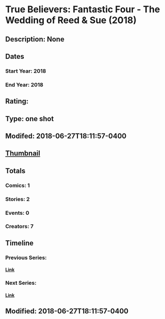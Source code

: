 # True Believers: Fantastic Four - The Wedding of Reed & Sue (2018)
## Description: None
## Dates
### Start Year: 2018
### End Year: 2018
## Rating: 
## Type: one shot
## Modifed: 2018-06-27T18:11:57-0400
## [Thumbnail](http://i.annihil.us/u/prod/marvel/i/mg/b/40/image_not_available.jpg)
## Totals
### Comics: 1
### Stories: 2
### Events: 0
### Creators: 7
## Timeline
### Previous Series: 
#### [Link]()
### Next Series: 
#### [Link]()
## Modified: 2018-06-27T18:11:57-0400